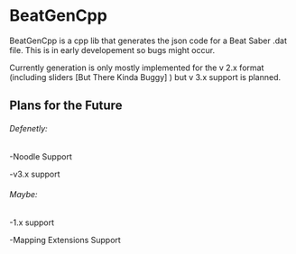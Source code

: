 # BeatGenCpp

BeatGenCpp is a cpp lib that generates the json code for a Beat Saber .dat file.
This is in early developement so bugs might occur.

Currently generation is only mostly implemented for the v 2.x format (including sliders [But There Kinda Buggy] ) but v 3.x support is planned.


## Plans for the Future

###### Defenetly:

  -Noodle Support

  -v3.x support
  
###### Maybe:

  -1.x support
  
  -Mapping Extensions Support
  
